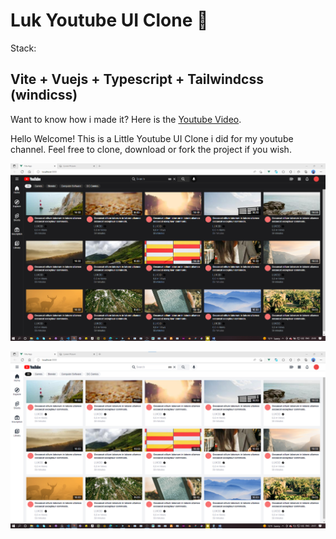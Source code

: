 # Luk Youtube UI Clone 🚀
Stack: 
## Vite + Vuejs  + Typescript + Tailwindcss (windicss)

Want to know how i made it? Here is the  [Youtube Video](https://youtu.be/LDX7gHsGBSU).

Hello Welcome! This is a Little Youtube UI Clone i did for my youtube channel.
Feel free to clone, download or fork the project if you wish.


![Youtube UI Clone Dark](screenshots/dark.png)

![Youtube UI Clone Light](screenshots/light.png)


